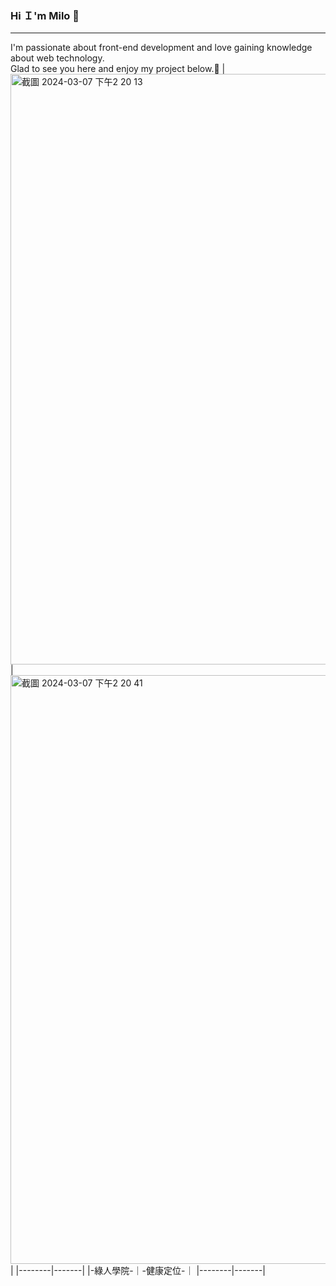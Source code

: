 ### Hi Ｉ'm Milo 👋
***
I'm passionate about front-end development and love gaining knowledge about web technology.  
Glad to see you here and enjoy my project below.🎉
|<img width="945" alt="截圖 2024-03-07 下午2 20 13" src="https://github.com/MMMMMilo/MMMMMilo/assets/152141976/073b5fdb-9867-43d2-8245-452048cff7d0">|<img width="942" alt="截圖 2024-03-07 下午2 20 41" src="https://github.com/MMMMMilo/MMMMMilo/assets/152141976/707b5251-376e-4110-9a14-989a37932350">|
|--------|-------|
|-綠人學院-｜-健康定位-｜
|--------|-------|
